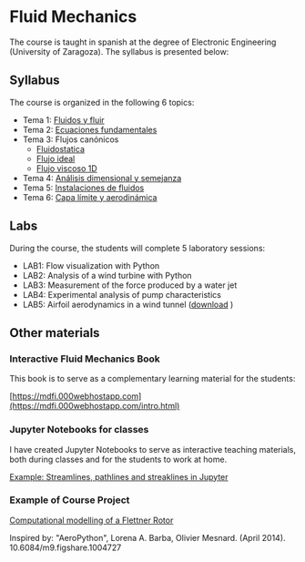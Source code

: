 # Fluid Mechanics 

The course is taught in spanish at the degree of Electronic Engineering (University of Zaragoza). The syllabus is presented below:

## Syllabus

The course is organized in the following 6 topics:

- Tema 1: [Fluidos y fluir](https://github.com/navasmontilla/site/blob/master/teaching/1.Fluidos_fluir.pdf) 
- Tema 2: [Ecuaciones fundamentales](https://github.com/navasmontilla/site/blob/master/teaching/2.Ecuaciones_fundamentales.pdf)
- Tema 3: Flujos canónicos
    - [Fluidostatica](https://github.com/navasmontilla/site/blob/master/teaching/3.Flujos_canonicos_I.pdf)
    - [Flujo ideal](https://github.com/navasmontilla/site/blob/master/teaching/3.Flujos_canonicos_II.pdf)
    - [Flujo viscoso 1D](https://github.com/navasmontilla/site/blob/master/teaching/3.Flujos_canonicos_III.pdf) 
- Tema 4: [Análisis dimensional y semejanza](https://github.com/navasmontilla/site/blob/master/teaching/4.Analisis_dimensional.pdf) 
- Tema 5: [Instalaciones de fluidos](https://github.com/navasmontilla/site/blob/master/teaching/5.Instalaciones_II.pdf) 
- Tema 6: [Capa límite y aerodinámica](https://github.com/navasmontilla/site/blob/master/teaching/6.AeroCL.pdf) 

## Labs

During the course, the students will complete 5 laboratory sessions:

- LAB1: Flow visualization with Python
- LAB2: Analysis of a wind turbine with Python
- LAB3: Measurement of the force produced by a water jet
- LAB4: Experimental analysis of pump characteristics
- LAB5: Airfoil aerodynamics in a wind tunnel ([download](https://github.com/navasmontilla/site/blob/master/teaching/PRACTICA4_mf.pdf) )


## Other materials

### Interactive Fluid Mechanics Book

This book is to serve as a complementary learning material for the students:

[https://mdfi.000webhostapp.com](https://mdfi.000webhostapp.com/intro.html)

### Jupyter Notebooks for classes
I have created Jupyter Notebooks to serve as interactive teaching materials, both during classes and for the students to work at home.

[Example: Streamlines, pathlines and streaklines in Jupyter](https://nbviewer.org/github/navasmontilla/site/blob/master/teaching/C12_lin.ipynb)

### Example of Course Project


[Computational modelling of a Flettner Rotor](https://nbviewer.org/github/navasmontilla/site/blob/master/teaching/enunciadoTrabajoMF2324.ipynb)

Inspired by: "AeroPython", Lorena A. Barba, Olivier Mesnard. (April 2014). 10.6084/m9.figshare.1004727 
